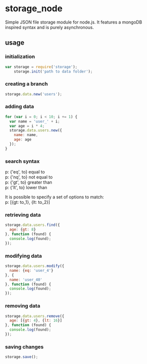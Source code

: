 storage_node
============

Simple JSON file storage module for node.js. It features a mongoDB inspired syntax and is purely asynchronous.

usage
-----

### initialization

```javascript
var storage = require('storage');
    storage.init('path to data folder');
```

### creating a branch

```javascript
storage.data.new('users');
```

### adding data

```javascript
for (var i = 0; i < 10; i += 1) {
  var name = 'user_' + i;
  var age = i * 4;
  storage.data.users.new({
    name: name,
    age: age
  });
}
```

### search syntax

 p: {'eq', to} equal to  
 p: {'nq', to} not equal to  
 p: {'gt', to} greater than  
 p: {'lt', to} lower than  

It is possible to specify a set of options to match:  
p: [{gt: to_1}, {lt: to_2}]

### retrieving data

```javascript
storage.data.users.find({
  age: {gt: 8}
}, function (found) {
  console.log(found);
});
```

### modifying data

```javascript
storage.data.users.modify({
  name: {eq: 'user_4'}
}, {
  name: 'user_40'
}, function (found) {
  console.log(found);
});
```

### removing data

```javascript
storage.data.users.remove({
  age: [{gt: 4}, {lt: 16}]
}, function (found) {
  console.log(found);
});
```

### saving changes

```javascript
storage.save();
```
